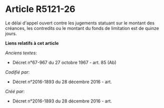 # Article R5121-26

Le délai d'appel ouvert contre les jugements statuant sur le montant des créances, les contredits ou le montant du fonds de
limitation est de quinze jours.

**Liens relatifs à cet article**

_Anciens textes_:

  - Décret n°67-967 du 27 octobre 1967 - art. 85 (Ab)

_Codifié par_:

  - Décret n°2016-1893 du 28 décembre 2016 - art.

_Créé par_:

  - Décret n°2016-1893 du 28 décembre 2016 - art.
